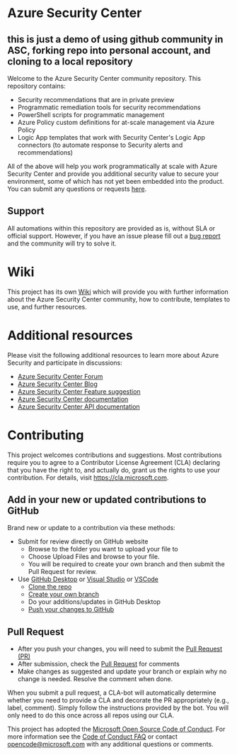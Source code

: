 # Azure Security Center
## this is just a demo of using github community in ASC, forking repo into personal account, and cloning to a local repository

Welcome to the Azure Security Center community repository. This repository contains:
- Security recommendations that are in private preview
- Programmatic remediation tools for security recommendations
- PowerShell scripts for programmatic management
- Azure Policy custom definitions for at-scale management via Azure Policy
- Logic App templates that work with Security Center's Logic App connectors (to automate response to Security alerts and recommendations)

All of the above will help you work programmatically at scale with Azure Security Center and provide you additional security value to secure your environment, some of which has not yet been embedded into the product. You can submit any questions or requests [here](https://github.com/Azure/Azure-Security-Center/issues).


## Support
All automations within this repository are provided as is, without SLA or official support. However, if you have an issue please fill out a [bug report](https://github.com/Azure/Azure-Security-Center/issues/new?assignees=&labels=&template=bug_report.md&title=) and the community will try to solve it.

# Wiki
This project has its own [Wiki](https://github.com/Azure/Azure-Security-Center/wiki) which will provide you with further information about the Azure Security Center community, how to contribute, templates to use, and further resources. 

# Additional resources

Please visit the following additional resources to learn more about Azure Security and participate in discussions: 

- [Azure Security Center Forum](https://techcommunity.microsoft.com/t5/Azure-Security-Center/bd-p/AzureSecurityCenter)
- [Azure Security Center Blog](https://techcommunity.microsoft.com/t5/Azure-Security-Center/bg-p/AzureSecurityCenterBlog)
- [Azure Security Center Feature suggestion](https://feedback.azure.com/forums/347535-azure-security-center)
- [Azure Security Center documentation](https://docs.microsoft.com/en-us/azure/security-center/security-center-intro)
- [Azure Security Center API documentation](https://docs.microsoft.com/en-us/rest/api/securitycenter/)

# Contributing

This project welcomes contributions and suggestions.  Most contributions require you to agree to a
Contributor License Agreement (CLA) declaring that you have the right to, and actually do, grant us
the rights to use your contribution. For details, visit https://cla.microsoft.com.

## Add in your new or updated contributions to GitHub
Brand new or update to a contribution via these methods:
* Submit for review directly on GitHub website 
    * Browse to the folder you want to upload your file to
    * Choose Upload Files and browse to your file. 
    * You will be required to create your own branch and then submit the Pull Request for review.
* Use [GitHub Desktop](https://help.github.com/en/desktop/getting-started-with-github-desktop) or [Visual Studio](https://visualstudio.microsoft.com/vs/) or [VSCode](https://code.visualstudio.com/?wt.mc_id=DX_841432)
    * [Clone the repo](https://help.github.com/en/github/creating-cloning-and-archiving-repositories/cloning-a-repository)
    * [Create your own branch](https://help.github.com/en/desktop/contributing-to-projects/creating-a-branch-for-your-work)
    * Do your additions/updates in GitHub Desktop 
    * [Push your changes to GitHub](https://help.github.com/en/github/using-git/pushing-commits-to-a-remote-repository)

## Pull Request
* After you push your changes, you will need to submit the [Pull Request (PR)](https://help.github.com/en/github/collaborating-with-issues-and-pull-requests/about-pull-requests)
* After submission, check the [Pull Request](https://github.com/Azure/Azure-Sentinel/pulls) for comments
* Make changes as suggested and update your branch or explain why no change is needed. Resolve the comment when done.

When you submit a pull request, a CLA-bot will automatically determine whether you need to provide
a CLA and decorate the PR appropriately (e.g., label, comment). Simply follow the instructions
provided by the bot. You will only need to do this once across all repos using our CLA.

This project has adopted the [Microsoft Open Source Code of Conduct](https://opensource.microsoft.com/codeofconduct/).
For more information see the [Code of Conduct FAQ](https://opensource.microsoft.com/codeofconduct/faq/) or
contact [opencode@microsoft.com](mailto:opencode@microsoft.com) with any additional questions or comments.

